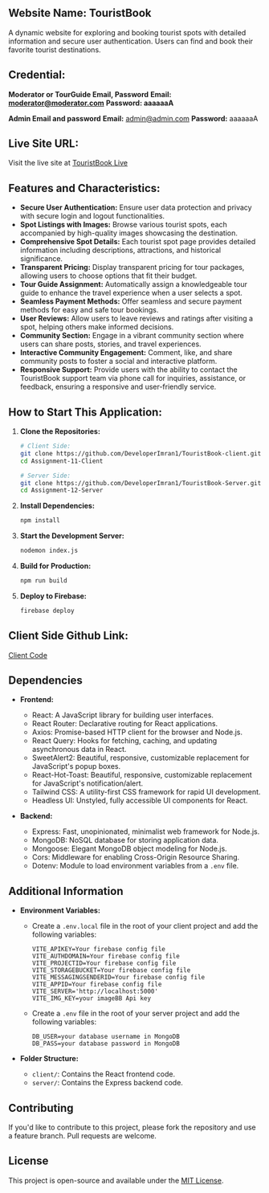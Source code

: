 ## Website Name: TouristBook

A dynamic website for exploring and booking tourist spots with detailed information and secure user authentication. Users can find and book their favorite tourist destinations.

## Credential:

**Moderator or TourGuide Email, Password**
**Email: moderator@moderator.com**
**Password: aaaaaaA**

**Admin Email and password**
**Email:** admin@admin.com
**Password:** aaaaaaA

## Live Site URL:
Visit the live site at [TouristBook Live](https://touristbook.netlify.app/)

## Features and Characteristics:

- **Secure User Authentication:** Ensure user data protection and privacy with secure login and logout functionalities.
- **Spot Listings with Images:** Browse various tourist spots, each accompanied by high-quality images showcasing the destination.
- **Comprehensive Spot Details:** Each tourist spot page provides detailed information including descriptions, attractions, and historical significance.
- **Transparent Pricing:** Display transparent pricing for tour packages, allowing users to choose options that fit their budget.
- **Tour Guide Assignment:** Automatically assign a knowledgeable tour guide to enhance the travel experience when a user selects a spot.
- **Seamless Payment Methods:** Offer seamless and secure payment methods for easy and safe tour bookings.
- **User Reviews:** Allow users to leave reviews and ratings after visiting a spot, helping others make informed decisions.
- **Community Section:** Engage in a vibrant community section where users can share posts, stories, and travel experiences.
- **Interactive Community Engagement:** Comment, like, and share community posts to foster a social and interactive platform.
- **Responsive Support:** Provide users with the ability to contact the TouristBook support team via phone call for inquiries, assistance, or feedback, ensuring a responsive and user-friendly service.

## How to Start This Application:
1. **Clone the Repositories:**
    ```sh
    # Client Side:
    git clone https://github.com/DeveloperImran1/TouristBook-client.git
    cd Assignment-11-Client
    ```
    ```sh
    # Server Side:
    git clone https://github.com/DeveloperImran1/TouristBook-Server.git
    cd Assignment-12-Server
    ```
2. **Install Dependencies:**
    ```sh
    npm install
    ```
3. **Start the Development Server:**
    ```sh
    nodemon index.js
    ```
4. **Build for Production:**
    ```sh
    npm run build
    ```
5. **Deploy to Firebase:**
    ```sh
    firebase deploy
    ```

## Client Side Github Link:
<a href="https://github.com/DeveloperImran1/TouristBook-client">Client Code</a>

## Dependencies

- **Frontend:**
  - React: A JavaScript library for building user interfaces.
  - React Router: Declarative routing for React applications.
  - Axios: Promise-based HTTP client for the browser and Node.js.
  - React Query: Hooks for fetching, caching, and updating asynchronous data in React.
  - SweetAlert2: Beautiful, responsive, customizable replacement for JavaScript's popup boxes.
  - React-Hot-Toast: Beautiful, responsive, customizable replacement for JavaScript's notification/alert.
  - Tailwind CSS: A utility-first CSS framework for rapid UI development.
  - Headless UI: Unstyled, fully accessible UI components for React.

- **Backend:**
  - Express: Fast, unopinionated, minimalist web framework for Node.js.
  - MongoDB: NoSQL database for storing application data.
  - Mongoose: Elegant MongoDB object modeling for Node.js.
  - Cors: Middleware for enabling Cross-Origin Resource Sharing.
  - Dotenv: Module to load environment variables from a `.env` file.

## Additional Information

- **Environment Variables:**
  - Create a `.env.local` file in the root of your client project and add the following variables:
    ```plaintext
    VITE_APIKEY=Your firebase config file
    VITE_AUTHDOMAIN=Your firebase config file
    VITE_PROJECTID=Your firebase config file
    VITE_STORAGEBUCKET=Your firebase config file
    VITE_MESSAGINGSENDERID=Your firebase config file
    VITE_APPID=Your firebase config file
    VITE_SERVER='http://localhost:5000'
    VITE_IMG_KEY=your imageBB Api key
    ```
  - Create a `.env` file in the root of your server project and add the following variables:
    ```plaintext
    DB_USER=your database username in MongoDB
    DB_PASS=your database password in MongoDB
    ```

- **Folder Structure:**
  - `client/`: Contains the React frontend code.
  - `server/`: Contains the Express backend code.

## Contributing

If you'd like to contribute to this project, please fork the repository and use a feature branch. Pull requests are welcome.

## License

This project is open-source and available under the [MIT License](LICENSE).
